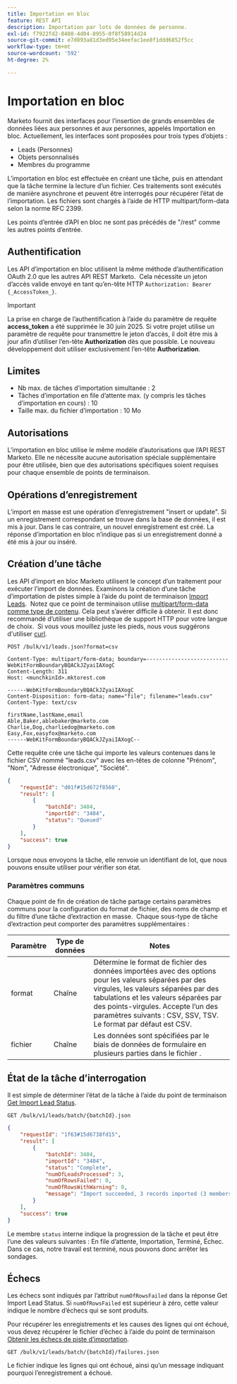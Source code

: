 ```yaml
---
title: Importation en bloc
feature: REST API
description: Importation par lots de données de personne.
exl-id: f7922fd2-8408-4d04-8955-0f8f58914d24
source-git-commit: e7d893a81d3ed95e34eefac1ee8f1ddd6852f5cc
workflow-type: tm+mt
source-wordcount: '592'
ht-degree: 2%

---
```


# Importation en bloc

Marketo fournit des interfaces pour l’insertion de grands ensembles de données liées aux personnes et aux personnes, appelés Importation en bloc. Actuellement, les interfaces sont proposées pour trois types d’objets :

- Leads (Personnes)
- Objets personnalisés
- Membres du programme

L’importation en bloc est effectuée en créant une tâche, puis en attendant que la tâche termine la lecture d’un fichier. Ces traitements sont exécutés de manière asynchrone et peuvent être interrogés pour récupérer l’état de l’importation. Les fichiers sont chargés à l’aide de HTTP multipart/form-data selon la norme RFC 2399.

Les points d’entrée d’API en bloc ne sont pas précédés de &quot;/rest&quot; comme les autres points d’entrée.

## Authentification

Les API d’importation en bloc utilisent la même méthode d’authentification OAuth 2.0 que les autres API REST Marketo.  Cela nécessite un jeton d’accès valide envoyé en tant qu’en-tête HTTP `Authorization: Bearer {_AccessToken_}`.

>[!IMPORTANT]
>
>La prise en charge de l’authentification à l’aide du paramètre de requête **access_token** a été supprimée le 30 juin 2025. Si votre projet utilise un paramètre de requête pour transmettre le jeton d’accès, il doit être mis à jour afin d’utiliser l’en-tête **Authorization** dès que possible. Le nouveau développement doit utiliser exclusivement l’en-tête **Authorization**.

## Limites

- Nb max. de tâches d’importation simultanée : 2
- Tâches d’importation en file d’attente max. (y compris les tâches d’importation en cours) : 10
- Taille max. du fichier d’importation : 10 Mo

## Autorisations

L’importation en bloc utilise le même modèle d’autorisations que l’API REST Marketo. Elle ne nécessite aucune autorisation spéciale supplémentaire pour être utilisée, bien que des autorisations spécifiques soient requises pour chaque ensemble de points de terminaison.

## Opérations d’enregistrement

L’import en masse est une opération d’enregistrement &quot;insert or update&quot;. Si un enregistrement correspondant se trouve dans la base de données, il est mis à jour. Dans le cas contraire, un nouvel enregistrement est créé. La réponse d’importation en bloc n’indique pas si un enregistrement donné a été mis à jour ou inséré.

## Création d’une tâche

Les API d’import en bloc Marketo utilisent le concept d’un traitement pour exécuter l’import de données. Examinons la création d’une tâche d’importation de pistes simple à l’aide du point de terminaison [Import Leads](https://developer.adobe.com/marketo-apis/api/mapi/#tag/Bulk-Import-Leads/operation/importLeadUsingPOST).  Notez que ce point de terminaison utilise [multipart/form-data comme type de contenu](https://www.w3.org/Protocols/rfc1341/7_2_Multipart.html). Cela peut s’avérer difficile à obtenir. Il est donc recommandé d’utiliser une bibliothèque de support HTTP pour votre langue de choix.  Si vous vous mouillez juste les pieds, nous vous suggérons d&#39;utiliser [curl](https://curl.se/).

```
POST /bulk/v1/leads.json?format=csv
```

```
Content-Type: multipart/form-data; boundary=--------------------------WebKitFormBoundaryBQACkJZyaiIAXogC
Content-Length: 311
Host: <munchkinId>.mktorest.com
```

```
------WebKitFormBoundaryBQACkJZyaiIAXogC
Content-Disposition: form-data; name="file"; filename="leads.csv"
Content-Type: text/csv

firstName,lastName,email
Able,Baker,ablebaker@marketo.com
Charlie,Dog,charliedog@marketo.com
Easy,Fox,easyfox@marketo.com
------WebKitFormBoundaryBQACkJZyaiIAXogC--
```

Cette requête crée une tâche qui importe les valeurs contenues dans le fichier CSV nommé &quot;leads.csv&quot; avec les en-têtes de colonne &quot;Prénom&quot;, &quot;Nom&quot;, &quot;Adresse électronique&quot;, &quot;Société&quot;.

```json
{
    "requestId": "d01f#15d672f8560",
    "result": [
        {
            "batchId": 3404,
            "importId": "3404",
            "status": "Queued"
        }
    ],
    "success": true
}
```

Lorsque nous envoyons la tâche, elle renvoie un identifiant de lot, que nous pouvons ensuite utiliser pour vérifier son état.

### Paramètres communs

Chaque point de fin de création de tâche partage certains paramètres communs pour la configuration du format de fichier, des noms de champ et du filtre d’une tâche d’extraction en masse.  Chaque sous-type de tâche d’extraction peut comporter des paramètres supplémentaires :

| Paramètre | Type de données | Notes |
|---|---|---|
| format | Chaîne | Détermine le format de fichier des données importées avec des options pour les valeurs séparées par des virgules, les valeurs séparées par des tabulations et les valeurs séparées par des points-virgules. Accepte l’un des paramètres suivants : CSV, SSV, TSV. Le format par défaut est CSV. |
| fichier | Chaîne | Les données sont spécifiées par le biais de données de formulaire en plusieurs parties dans le fichier . |


## État de la tâche d’interrogation

Il est simple de déterminer l’état de la tâche à l’aide du point de terminaison [Get Import Lead Status](https://developer.adobe.com/marketo-apis/api/mapi/#tag/Bulk-Import-Leads/operation/getImportLeadStatusUsingGET).

```
GET /bulk/v1/leads/batch/{batchId}.json
```

```json
{
    "requestId": "1f63#15d6738fd15",
    "result": [
        {
            "batchId": 3404,
            "importId": "3404",
            "status": "Complete",
            "numOfLeadsProcessed": 3,
            "numOfRowsFailed": 0,
            "numOfRowsWithWarning": 0,
            "message": "Import succeeded, 3 records imported (3 members)"
        }
    ],
    "success": true
}
```

Le membre `status` interne indique la progression de la tâche et peut être l’une des valeurs suivantes : En file d’attente, Importation, Terminé, Échec. Dans ce cas, notre travail est terminé, nous pouvons donc arrêter les sondages.

## Échecs

Les échecs sont indiqués par l’attribut `numOfRowsFailed` dans la réponse Get Import Lead Status. Si `numOfRowsFailed` est supérieur à zéro, cette valeur indique le nombre d’échecs qui se sont produits.

Pour récupérer les enregistrements et les causes des lignes qui ont échoué, vous devez récupérer le fichier d’échec à l’aide du point de terminaison [Obtenir les échecs de piste d’importation](https://developer.adobe.com/marketo-apis/api/mapi/#tag/Bulk-Import-Leads/operation/getImportLeadFailuresUsingGET).

```
GET /bulk/v1/leads/batch/{batchId}/failures.json
```

Le fichier indique les lignes qui ont échoué, ainsi qu’un message indiquant pourquoi l’enregistrement a échoué.
